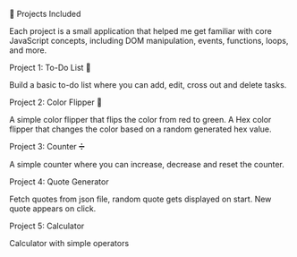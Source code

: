 🚀 Projects Included

Each project is a small application that helped me get familiar with core JavaScript concepts, including DOM manipulation, events, functions, loops, and more.

Project 1: To-Do List 📝

Build a basic to-do list where you can add, edit, cross out and delete tasks.

Project 2: Color Flipper 🎨

A simple color flipper that flips the color from red to green. 
A Hex color flipper that changes the color based on a random generated hex value.

Project 3: Counter ➗

A simple counter where you can increase, decrease and reset the counter.

Project 4: Quote Generator

Fetch quotes from json file, random quote gets displayed on start. New quote appears on click.

Project 5: Calculator

Calculator with simple operators